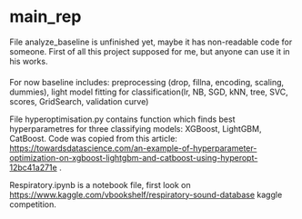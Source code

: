 # main_rep
File analyze_baseline is unfinished yet, maybe it has non-readable code for someone. 
First of all this project supposed for me, but anyone can use it in his works.
####

For now baseline includes: preprocessing (drop, fillna, encoding, scaling, dummies), 
                              light model fitting for classification(lr, NB, SGD, kNN, tree, SVC, scores, GridSearch, validation curve)
                              
File hyperoptimisation.py contains function which finds best hyperparametres for three classifying models: XGBoost, LightGBM, CatBoost. Code was copied from this article: https://towardsdatascience.com/an-example-of-hyperparameter-optimization-on-xgboost-lightgbm-and-catboost-using-hyperopt-12bc41a271e .

Respiratory.ipynb is a notebook file, first look on https://www.kaggle.com/vbookshelf/respiratory-sound-database kaggle competition.
